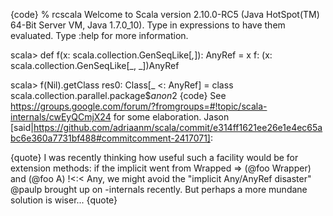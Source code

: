 {code}
% rcscala
Welcome to Scala version 2.10.0-RC5 (Java HotSpot(TM) 64-Bit Server VM, Java 1.7.0_10).
Type in expressions to have them evaluated.
Type :help for more information.

scala> def f(x: scala.collection.GenSeqLike[_,_]): AnyRef = x
f: (x: scala.collection.GenSeqLike[_, _])AnyRef

scala> f(Nil).getClass
res0: Class[_ <: AnyRef] = class scala.collection.parallel.package$$anon$2
{code}
See https://groups.google.com/forum/?fromgroups=#!topic/scala-internals/cwEyQCmjX24 for some elaboration.
Jason [said|https://github.com/adriaanm/scala/commit/e314ff1621ee26e1e4ec65abc6e360a7731bf488#commitcomment-2417071]:

{quote}
I was recently thinking how useful such a facility would be for extension methods: if the implicit went from Wrapped => (@foo Wrapper) and (@foo A) !<:< Any, we might avoid the "implicit Any/AnyRef disaster" @paulp brought up on -internals recently. But perhaps a more mundane solution is wiser...
{quote}
